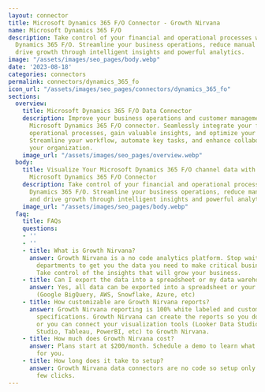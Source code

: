 ```yaml
---
layout: connector
title: Microsoft Dynamics 365 F/O Connector - Growth Nirvana
name: Microsoft Dynamics 365 F/O
description: Take control of your financial and operational processes with Microsoft
  Dynamics 365 F/O. Streamline your business operations, reduce manual tasks, and
  drive growth through intelligent insights and powerful analytics.
image: "/assets/images/seo_pages/body.webp"
date: '2023-08-18'
categories: connectors
permalink: connectors/dynamics_365_fo
icon_url: "/assets/images/seo_pages/connectors/dynamics_365_fo"
sections:
  overview:
    title: Microsoft Dynamics 365 F/O Data Connector
    description: Improve your business operations and customer management with the
      Microsoft Dynamics 365 F/O connector. Seamlessly integrate your financial and
      operational processes, gain valuable insights, and optimize your business performance.
      Streamline your workflow, automate key tasks, and enhance collaboration within
      your organization.
    image_url: "/assets/images/seo_pages/overview.webp"
  body:
    title: Visualize Your Microsoft Dynamics 365 F/O channel data with Growth Nirvana's
      Microsoft Dynamics 365 F/O Connector
    description: Take control of your financial and operational processes with Microsoft
      Dynamics 365 F/O. Streamline your business operations, reduce manual tasks,
      and drive growth through intelligent insights and powerful analytics.
    image_url: "/assets/images/seo_pages/body.webp"
  faq:
    title: FAQs
    questions:
    - ''
    - ''
    - title: What is Growth Nirvana?
      answer: Growth Nirvana is a no code analytics platform. Stop waiting for other
        departments to get you the data you need to make critical business decisions.
        Take control of the insights that will grow your business.
    - title: Can I export the data into a spreadsheet or my data warehouse?
      answer: Yes, all data can be exported into a spreadsheet or your data warehouse
        (Google BigQuery, AWS, Snowflake, Azure, etc)
    - title: How customizable are Growth Nirvana reports?
      answer: Growth Nirvana reporting is 100% white labeled and customized to your
        specifications. Growth Nirvana can create the reports so you don’t have to
        or you can connect your visualization tools (Looker Data Studio/Google Data
        Studio, Tableau, PowerBI, etc) to Growth Nirvana.
    - title: How much does Growth Nirvana cost?
      answer: Plans start at $200/month. Schedule a demo to learn what plan is best
        for you.
    - title: How long does it take to setup?
      answer: Growth Nirvana data connectors are no code so setup only requires a
        few clicks.
---
```

